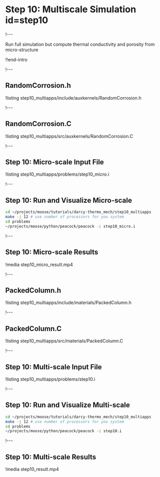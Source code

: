# Step 10: Multiscale Simulation id=step10

!---

Run full simulation but compute thermal conductivity and porosity from micro-structure

!!end-intro

!---

## RandomCorrosion.h

!listing step10_multiapps/include/auxkernels/RandomCorrosion.h

!---

## RandomCorrosion.C

!listing step10_multiapps/src/auxkernels/RandomCorrosion.C

!---

## Step 10: Micro-scale Input File

!listing step10_multiapps/problems/step10_micro.i

!---

## Step 10: Run and Visualize Micro-scale

```bash
cd ~/projects/moose/tutorials/darcy-thermo_mech/step10_multiapps
make -j 12 # use number of processors for you system
cd problems
~/projects/moose/python/peacock/peacock -i step10_micro.i
```

!---

## Step 10: Micro-scale Results

!media step10_micro_result.mp4

!---

## PackedColumn.h

!listing step10_multiapps/include/materials/PackedColumn.h

!---

## PackedColumn.C

!listing step10_multiapps/src/materials/PackedColumn.C

!---

## Step 10: Multi-scale Input File

!listing step10_multiapps/problems/step10.i

!---

## Step 10: Run and Visualize Multi-scale

```bash
cd ~/projects/moose/tutorials/darcy-thermo_mech/step10_multiapps
make -j 12 # use number of processors for you system
cd problems
~/projects/moose/python/peacock/peacock -i step10.i
```

!---

## Step 10: Multi-scale Results

!media step10_result.mp4
